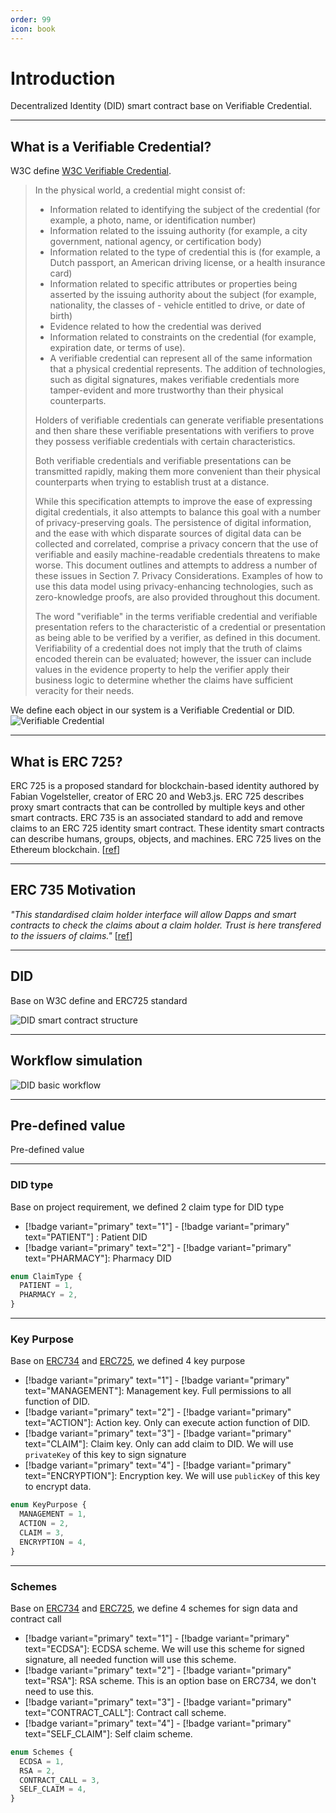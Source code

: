 ```yaml
---
order: 99
icon: book
---
```


# Introduction

Decentralized Identity (DID) smart contract base on Verifiable Credential.

---

## What is a Verifiable Credential?

W3C define [W3C Verifiable Credential](https://www.w3.org/TR/vc-data-model/).

> In the physical world, a credential might consist of:
>
> - Information related to identifying the subject of the credential (for example, a photo, name, or identification number)
> - Information related to the issuing authority (for example, a city government, national agency, or certification body)
> - Information related to the type of credential this is (for example, a Dutch passport, an American driving license, or a health insurance card)
> - Information related to specific attributes or properties being asserted by the issuing authority about the subject (for example, nationality, the classes of - vehicle entitled to drive, or date of birth)
> - Evidence related to how the credential was derived
> - Information related to constraints on the credential (for example, expiration date, or terms of use).
> - A verifiable credential can represent all of the same information that a physical credential represents. The addition of technologies, such as digital signatures, makes verifiable credentials more tamper-evident and more trustworthy than their physical counterparts.
>
> Holders of verifiable credentials can generate verifiable presentations and then share these verifiable presentations with verifiers to prove they possess verifiable credentials with certain characteristics.
>
> Both verifiable credentials and verifiable presentations can be transmitted rapidly, making them more convenient than their physical counterparts when trying to establish trust at a distance.
>
> While this specification attempts to improve the ease of expressing digital credentials, it also attempts to balance this goal with a number of privacy-preserving goals. The persistence of digital information, and the ease with which disparate sources of digital data can be collected and correlated, comprise a privacy concern that the use of verifiable and easily machine-readable credentials threatens to make worse. This document outlines and attempts to address a number of these issues in Section 7. Privacy Considerations. Examples of how to use this data model using privacy-enhancing technologies, such as zero-knowledge proofs, are also provided throughout this document.
>
> The word "verifiable" in the terms verifiable credential and verifiable presentation refers to the characteristic of a credential or presentation as being able to be verified by a verifier, as defined in this document. Verifiability of a credential does not imply that the truth of claims encoded therein can be evaluated; however, the issuer can include values in the evidence property to help the verifier apply their business logic to determine whether the claims have sufficient veracity for their needs.

We define each object in our system is a Verifiable Credential or DID.
![Verifiable Credential](./image/architech.png)

---

## What is ERC 725?

ERC 725 is a proposed standard for blockchain-based identity authored by Fabian Vogelsteller, creator of ERC 20 and Web3.js. ERC 725 describes proxy smart contracts that can be controlled by multiple keys and other smart contracts. ERC 735 is an associated standard to add and remove claims to an ERC 725 identity smart contract. These identity smart contracts can describe humans, groups, objects, and machines. ERC 725 lives on the Ethereum blockchain. [[ref](https://docs.ethhub.io/built-on-ethereum/identity/ERC725/)]

---

## ERC 735 Motivation

_"This standardised claim holder interface will allow Dapps and smart contracts to check the claims about a claim holder. Trust is here transfered to the issuers of claims."_ [[ref](https://github.com/ethereum/EIPs/issues/735)]

---

## DID

Base on W3C define and ERC725 standard

![DID smart contract structure](./image/did.png)

---

## Workflow simulation

![DID basic workflow](./image/newCONTRACTflow.png)

---

## Pre-defined value

Pre-defined value

---

### DID type

Base on project requirement, we defined 2 claim type for DID type

- [!badge variant="primary" text="1"] - [!badge variant="primary" text="PATIENT"] : Patient DID
- [!badge variant="primary" text="2"] - [!badge variant="primary" text="PHARMACY"]: Pharmacy DID

```ts
enum ClaimType {
  PATIENT = 1,
  PHARMACY = 2,
}
```

---

### Key Purpose

Base on [ERC734](https://github.com/ethereum/EIPs/issues/734) and [ERC725](https://github.com/ethereum/EIPs/issues/725), we defined 4 key purpose

- [!badge variant="primary" text="1"] - [!badge variant="primary" text="MANAGEMENT"]: Management key. Full permissions to all function of DID.
- [!badge variant="primary" text="2"] - [!badge variant="primary" text="ACTION"]: Action key. Only can execute action function of DID.
- [!badge variant="primary" text="3"] - [!badge variant="primary" text="CLAIM"]: Claim key. Only can add claim to DID. We will use `privateKey` of this key to sign signature
- [!badge variant="primary" text="4"] - [!badge variant="primary" text="ENCRYPTION"]: Encryption key. We will use `publicKey` of this key to encrypt data.

```ts
enum KeyPurpose {
  MANAGEMENT = 1,
  ACTION = 2,
  CLAIM = 3,
  ENCRYPTION = 4,
}
```

---

### Schemes


Base on [ERC734](https://github.com/ethereum/EIPs/issues/734) and [ERC725](https://github.com/ethereum/EIPs/issues/725), we define 4 schemes for sign data and contract call

- [!badge variant="primary" text="1"] - [!badge variant="primary" text="ECDSA"]: ECDSA scheme. We will use this scheme for signed signature, all needed function will use this scheme.
- [!badge variant="primary" text="2"] - [!badge variant="primary" text="RSA"]: RSA scheme. This is an option base on ERC734, we don't need to use this.
- [!badge variant="primary" text="3"] - [!badge variant="primary" text="CONTRACT_CALL"]: Contract call scheme.
- [!badge variant="primary" text="4"] - [!badge variant="primary" text="SELF_CLAIM"]: Self claim scheme.
```ts
enum Schemes {
  ECDSA = 1,
  RSA = 2,
  CONTRACT_CALL = 3,
  SELF_CLAIM = 4,
}
```
